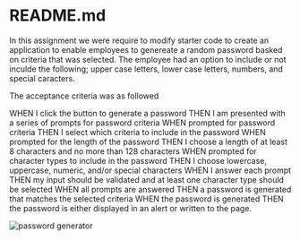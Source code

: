 # README.md

In this assignment we were require to modify starter code to create an application to enable employees to genereate a random password basked on criteria that was selected. The employee had an option to include or not inculde the following; upper case letters, lower case letters, numbers, and special caracters.
 
 The acceptance criteria was as followed

 WHEN I click the button to generate a password
THEN I am presented with a series of prompts for password criteria
WHEN prompted for password criteria
THEN I select which criteria to include in the password
WHEN prompted for the length of the password
THEN I choose a length of at least 8 characters and no more than 128 characters
WHEN prompted for character types to include in the password
THEN I choose lowercase, uppercase, numeric, and/or special characters
WHEN I answer each prompt
THEN my input should be validated and at least one character type should be selected
WHEN all prompts are answered
THEN a password is generated that matches the selected criteria
WHEN the password is generated
THEN the password is either displayed in an alert or written to the page.



![password generator](https://user-images.githubusercontent.com/79925523/130670149-37a83e1d-fe45-41b2-a46b-65cd4d000401.PNG)
